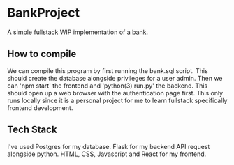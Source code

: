 # BankProject
A simple fullstack WIP implementation of a bank. 

## How to compile
We can compile this program by first running the bank.sql script. This should create the database alongside privileges
for a user admin. Then we can 'npm start' the frontend and 'python(3) run.py' the backend. This should open up a web browser
with the authentication page first. This only runs locally since it is a personal project for me to learn fullstack specifically frontend development.

## Tech Stack 
I've used Postgres for my database. Flask for my backend API request alongside python. HTML, CSS, Javascript and React for my frontend.